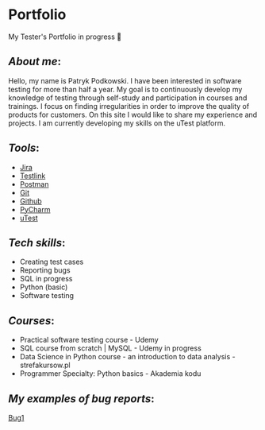 # Portfolio

My Tester's Portfolio in progress 📂

## _About me_:
Hello, my name is Patryk Podkowski. I have been interested in software testing for more than half a year. My goal is to continuously develop my knowledge of testing through self-study and participation in courses and trainings. I focus on finding irregularities in order to improve the quality of products for customers. On this site I would like to share my experience and projects. I am currently developing my skills on the uTest platform. 

## _Tools_:
* [Jira](https://www.atlassian.com/pl/software/jira)
* [Testlink](https://www.testlink.org/)
* [Postman](https://www.postman.com/)
* [Git](https://git-scm.com/)
* [Github](https://github.com/)
* [PyCharm](https://www.jetbrains.com/pycharm/)
* [uTest](https://www.utest.com/)

## _Tech skills_:
* Creating test cases
* Reporting bugs
* SQL in progress
* Python (basic)
* Software testing

## _Courses_:
* Practical software testing course - Udemy
* SQL course from scratch | MySQL - Udemy in progress
* Data Science in Python course - an introduction to data analysis - strefakursow.pl
* Programmer Specialty: Python basics - Akademia kodu

## _My examples of bug reports_:
[Bug1](https://drive.google.com/file/d/1QND5jm8-ALax3UNiZyokUNZroAUaeCIr/view?usp=sharing)



